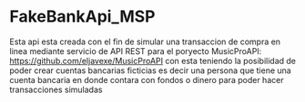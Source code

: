 # FakeBankApi_MSP

Esta api esta creada con el fin de simular una transaccion de compra en linea mediante servicio de API REST para el poryecto MusicProAPI: https://github.com/eljavexe/MusicProAPI con esta teniendo la posibilidad de poder crear cuentas bancarias ficticias es decir una persona que tiene una cuenta bancaria en donde contara con fondos o dinero para poder hacer transacciones simuladas 
